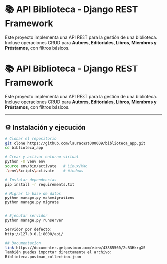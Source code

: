 # 📚 API Biblioteca - Django REST Framework

Este proyecto implementa una API REST para la gestión de una biblioteca.  
Incluye operaciones CRUD para **Autores, Editoriales, Libros, Miembros y Préstamos**, con filtros básicos.

# 📚 API Biblioteca - Django REST Framework

Este proyecto implementa una API REST para la gestión de una biblioteca.  
Incluye operaciones CRUD para **Autores, Editoriales, Libros, Miembros y Préstamos**, con filtros básicos.

---

## ⚙️ Instalación y ejecución

```bash
# Clonar el repositorio
git clone https://github.com/lauracast000009/biblioteca_app.git
cd biblioteca_app

# Crear y activar entorno virtual
python -m venv env
source env/bin/activate   # Linux/Mac
.\env\Scripts\activate    # Windows

# Instalar dependencias
pip install -r requirements.txt

# Migrar la base de datos
python manage.py makemigrations
python manage.py migrate


# Ejecutar servidor
python manage.py runserver

Servidor por defecto:
http://127.0.0.1:8000/api/

## Documentacion
link https://documenter.getpostman.com/view/43885560/2sB3HkrgXS 
También puedes importar directamente el archivo:
Biblioteca.postman_collection.json